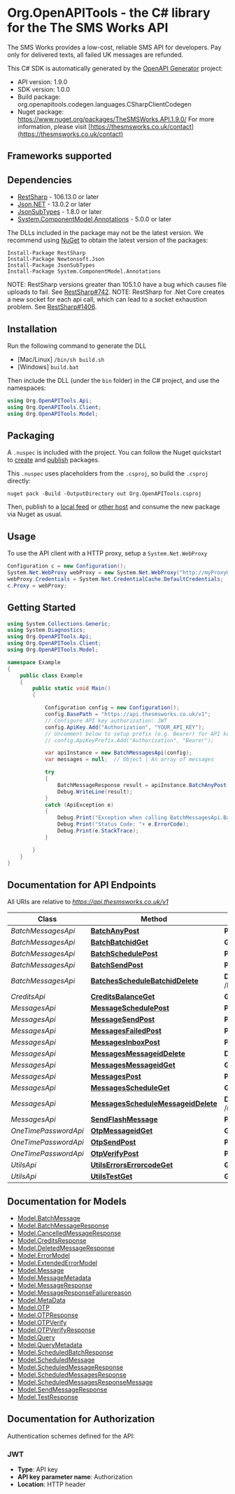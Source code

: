 # Org.OpenAPITools - the C# library for the The SMS Works API

The SMS Works provides a low-cost, reliable SMS API for developers. Pay only for delivered texts, all failed UK messages are refunded.

This C# SDK is automatically generated by the [OpenAPI Generator](https://openapi-generator.tech) project:

- API version: 1.9.0
- SDK version: 1.0.0
- Build package: org.openapitools.codegen.languages.CSharpClientCodegen
- Nuget package: https://www.nuget.org/packages/TheSMSWorks.API.1.9.0/
    For more information, please visit [https://thesmsworks.co.uk/contact](https://thesmsworks.co.uk/contact)

<a id="frameworks-supported"></a>
## Frameworks supported

<a id="dependencies"></a>
## Dependencies

- [RestSharp](https://www.nuget.org/packages/RestSharp) - 106.13.0 or later
- [Json.NET](https://www.nuget.org/packages/Newtonsoft.Json/) - 13.0.2 or later
- [JsonSubTypes](https://www.nuget.org/packages/JsonSubTypes/) - 1.8.0 or later
- [System.ComponentModel.Annotations](https://www.nuget.org/packages/System.ComponentModel.Annotations) - 5.0.0 or later

The DLLs included in the package may not be the latest version. We recommend using [NuGet](https://docs.nuget.org/consume/installing-nuget) to obtain the latest version of the packages:
```
Install-Package RestSharp
Install-Package Newtonsoft.Json
Install-Package JsonSubTypes
Install-Package System.ComponentModel.Annotations
```

NOTE: RestSharp versions greater than 105.1.0 have a bug which causes file uploads to fail. See [RestSharp#742](https://github.com/restsharp/RestSharp/issues/742).
NOTE: RestSharp for .Net Core creates a new socket for each api call, which can lead to a socket exhaustion problem. See [RestSharp#1406](https://github.com/restsharp/RestSharp/issues/1406).

<a id="installation"></a>
## Installation
Run the following command to generate the DLL
- [Mac/Linux] `/bin/sh build.sh`
- [Windows] `build.bat`

Then include the DLL (under the `bin` folder) in the C# project, and use the namespaces:
```csharp
using Org.OpenAPITools.Api;
using Org.OpenAPITools.Client;
using Org.OpenAPITools.Model;
```
<a id="packaging"></a>
## Packaging

A `.nuspec` is included with the project. You can follow the Nuget quickstart to [create](https://docs.microsoft.com/en-us/nuget/quickstart/create-and-publish-a-package#create-the-package) and [publish](https://docs.microsoft.com/en-us/nuget/quickstart/create-and-publish-a-package#publish-the-package) packages.

This `.nuspec` uses placeholders from the `.csproj`, so build the `.csproj` directly:

```
nuget pack -Build -OutputDirectory out Org.OpenAPITools.csproj
```

Then, publish to a [local feed](https://docs.microsoft.com/en-us/nuget/hosting-packages/local-feeds) or [other host](https://docs.microsoft.com/en-us/nuget/hosting-packages/overview) and consume the new package via Nuget as usual.

<a id="usage"></a>
## Usage

To use the API client with a HTTP proxy, setup a `System.Net.WebProxy`
```csharp
Configuration c = new Configuration();
System.Net.WebProxy webProxy = new System.Net.WebProxy("http://myProxyUrl:80/");
webProxy.Credentials = System.Net.CredentialCache.DefaultCredentials;
c.Proxy = webProxy;
```

<a id="getting-started"></a>
## Getting Started

```csharp
using System.Collections.Generic;
using System.Diagnostics;
using Org.OpenAPITools.Api;
using Org.OpenAPITools.Client;
using Org.OpenAPITools.Model;

namespace Example
{
    public class Example
    {
        public static void Main()
        {

            Configuration config = new Configuration();
            config.BasePath = "https://api.thesmsworks.co.uk/v1";
            // Configure API key authorization: JWT
            config.ApiKey.Add("Authorization", "YOUR_API_KEY");
            // Uncomment below to setup prefix (e.g. Bearer) for API key, if needed
            // config.ApiKeyPrefix.Add("Authorization", "Bearer");

            var apiInstance = new BatchMessagesApi(config);
            var messages = null;  // Object | An array of messages

            try
            {
                BatchMessageResponse result = apiInstance.BatchAnyPost(messages);
                Debug.WriteLine(result);
            }
            catch (ApiException e)
            {
                Debug.Print("Exception when calling BatchMessagesApi.BatchAnyPost: " + e.Message );
                Debug.Print("Status Code: "+ e.ErrorCode);
                Debug.Print(e.StackTrace);
            }

        }
    }
}
```

<a id="documentation-for-api-endpoints"></a>
## Documentation for API Endpoints

All URIs are relative to *https://api.thesmsworks.co.uk/v1*

Class | Method | HTTP request | Description
------------ | ------------- | ------------- | -------------
*BatchMessagesApi* | [**BatchAnyPost**](docs/BatchMessagesApi.md#batchanypost) | **POST** /batch/any |
*BatchMessagesApi* | [**BatchBatchidGet**](docs/BatchMessagesApi.md#batchbatchidget) | **GET** /batch/{batchid} |
*BatchMessagesApi* | [**BatchSchedulePost**](docs/BatchMessagesApi.md#batchschedulepost) | **POST** /batch/schedule |
*BatchMessagesApi* | [**BatchSendPost**](docs/BatchMessagesApi.md#batchsendpost) | **POST** /batch/send |
*BatchMessagesApi* | [**BatchesScheduleBatchidDelete**](docs/BatchMessagesApi.md#batchesschedulebatchiddelete) | **DELETE** /batches/schedule/{batchid} |
*CreditsApi* | [**CreditsBalanceGet**](docs/CreditsApi.md#creditsbalanceget) | **GET** /credits/balance |
*MessagesApi* | [**MessageSchedulePost**](docs/MessagesApi.md#messageschedulepost) | **POST** /message/schedule |
*MessagesApi* | [**MessageSendPost**](docs/MessagesApi.md#messagesendpost) | **POST** /message/send |
*MessagesApi* | [**MessagesFailedPost**](docs/MessagesApi.md#messagesfailedpost) | **POST** /messages/failed |
*MessagesApi* | [**MessagesInboxPost**](docs/MessagesApi.md#messagesinboxpost) | **POST** /messages/inbox |
*MessagesApi* | [**MessagesMessageidDelete**](docs/MessagesApi.md#messagesmessageiddelete) | **DELETE** /messages/{messageid} |
*MessagesApi* | [**MessagesMessageidGet**](docs/MessagesApi.md#messagesmessageidget) | **GET** /messages/{messageid} |
*MessagesApi* | [**MessagesPost**](docs/MessagesApi.md#messagespost) | **POST** /messages |
*MessagesApi* | [**MessagesScheduleGet**](docs/MessagesApi.md#messagesscheduleget) | **GET** /messages/schedule |
*MessagesApi* | [**MessagesScheduleMessageidDelete**](docs/MessagesApi.md#messagesschedulemessageiddelete) | **DELETE** /messages/schedule/{messageid} |
*MessagesApi* | [**SendFlashMessage**](docs/MessagesApi.md#sendflashmessage) | **POST** /message/flash |
*OneTimePasswordApi* | [**OtpMessageidGet**](docs/OneTimePasswordApi.md#otpmessageidget) | **GET** /otp/{messageid} |
*OneTimePasswordApi* | [**OtpSendPost**](docs/OneTimePasswordApi.md#otpsendpost) | **POST** /otp/send |
*OneTimePasswordApi* | [**OtpVerifyPost**](docs/OneTimePasswordApi.md#otpverifypost) | **POST** /otp/verify |
*UtilsApi* | [**UtilsErrorsErrorcodeGet**](docs/UtilsApi.md#utilserrorserrorcodeget) | **GET** /utils/errors/{errorcode} |
*UtilsApi* | [**UtilsTestGet**](docs/UtilsApi.md#utilstestget) | **GET** /utils/test |


<a id="documentation-for-models"></a>
## Documentation for Models

 - [Model.BatchMessage](docs/BatchMessage.md)
 - [Model.BatchMessageResponse](docs/BatchMessageResponse.md)
 - [Model.CancelledMessageResponse](docs/CancelledMessageResponse.md)
 - [Model.CreditsResponse](docs/CreditsResponse.md)
 - [Model.DeletedMessageResponse](docs/DeletedMessageResponse.md)
 - [Model.ErrorModel](docs/ErrorModel.md)
 - [Model.ExtendedErrorModel](docs/ExtendedErrorModel.md)
 - [Model.Message](docs/Message.md)
 - [Model.MessageMetadata](docs/MessageMetadata.md)
 - [Model.MessageResponse](docs/MessageResponse.md)
 - [Model.MessageResponseFailurereason](docs/MessageResponseFailurereason.md)
 - [Model.MetaData](docs/MetaData.md)
 - [Model.OTP](docs/OTP.md)
 - [Model.OTPResponse](docs/OTPResponse.md)
 - [Model.OTPVerify](docs/OTPVerify.md)
 - [Model.OTPVerifyResponse](docs/OTPVerifyResponse.md)
 - [Model.Query](docs/Query.md)
 - [Model.QueryMetadata](docs/QueryMetadata.md)
 - [Model.ScheduledBatchResponse](docs/ScheduledBatchResponse.md)
 - [Model.ScheduledMessage](docs/ScheduledMessage.md)
 - [Model.ScheduledMessageResponse](docs/ScheduledMessageResponse.md)
 - [Model.ScheduledMessagesResponse](docs/ScheduledMessagesResponse.md)
 - [Model.ScheduledMessagesResponseMessage](docs/ScheduledMessagesResponseMessage.md)
 - [Model.SendMessageResponse](docs/SendMessageResponse.md)
 - [Model.TestResponse](docs/TestResponse.md)


<a id="documentation-for-authorization"></a>
## Documentation for Authorization


Authentication schemes defined for the API:
<a id="JWT"></a>
### JWT

- **Type**: API key
- **API key parameter name**: Authorization
- **Location**: HTTP header
